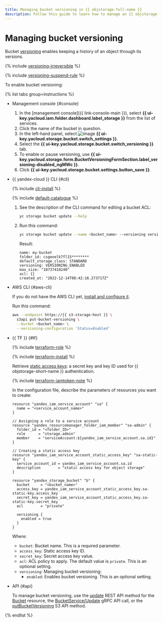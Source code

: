 ```yaml
---
title: Managing bucket versioning in {{ objstorage-full-name }}
description: Follow this guide to learn how to manage an {{ objstorage-name }} bucket versioning.
---
```


# Managing bucket versioning

Bucket [versioning](../../concepts/versioning.md) enables keeping a history of an object through its versions.

{% include [versioning-irreversible](../../../_includes/storage/versioning-irreversible.md) %}

{% include [versioning-suspend-rule](../../../_includes/storage/versioning-suspend-rule.md) %}

To enable bucket versioning:

{% list tabs group=instructions %}

- Management console {#console}

  1. In the [management console]({{ link-console-main }}), select **{{ ui-key.yacloud.iam.folder.dashboard.label_storage }}** from the list of services.
  1. Click the name of the bucket in question.
  1. In the left-hand panel, select ![image](../../../_assets/console-icons/wrench.svg) **{{ ui-key.yacloud.storage.bucket.switch_settings }}**.
  1. Select the **{{ ui-key.yacloud.storage.bucket.switch_versioning }}** tab.
  1. To enable or pause versioning, use **{{ ui-key.yacloud.storage.form.BucketVersioningFormSection.label_versioning-disabled_ngMWc }}**.
  1. Click **{{ ui-key.yacloud.storage.bucket.settings.button_save }}**.

- {{ yandex-cloud }} CLI {#cli}

  {% include [cli-install](../../../_includes/cli-install.md) %}

  {% include [default-catalogue](../../../_includes/default-catalogue.md) %}

  1. See the description of the CLI command for editing a bucket ACL:

     ```bash
     yc storage bucket update --help
     ```  

  1. Run this command:

     ```bash
     yc storage bucket update --name <bucket_name> --versioning versioning-enabled
     ```

     Result:

     ```text
     name: my-bucket
     folder_id: csgeoelk7fl15********
     default_storage_class: STANDARD
     versioning: VERSIONING_ENABLED
     max_size: "10737418240"
     acl: {}
     created_at: "2022-12-14T08:42:16.273717Z"
     ```

- AWS CLI {#aws-cli}

  If you do not have the AWS CLI yet, [install and configure it](../../tools/aws-cli.md).

  Run this command:

  ```bash
  aws --endpoint https://{{ s3-storage-host }} \
    s3api put-bucket-versioning \
    --bucket <bucket_name> \
    --versioning-configuration 'Status=Enabled'
  ```

- {{ TF }} {#tf}

  {% include [terraform-role](../../../_includes/storage/terraform-role.md) %}

  {% include [terraform-install](../../../_includes/terraform-install.md) %}

  Retrieve [static access keys](../../../iam/operations/authentication/manage-access-keys.md#create-access-key): a secret key and key ID used for {{ objstorage-short-name }} authentication.

  {% include [terraform-iamtoken-note](../../../_includes/storage/terraform-iamtoken-note.md) %}

  In the configuration file, describe the parameters of resources you want to create:

  ```hcl
  resource "yandex_iam_service_account" "sa" {
    name = "<service_account_name>"
  }

  // Assigning a role to a service account
  resource "yandex_resourcemanager_folder_iam_member" "sa-admin" {
    folder_id = "<folder_ID>"
    role      = "storage.admin"
    member    = "serviceAccount:${yandex_iam_service_account.sa.id}"
  }

  // Creating a static access key
  resource "yandex_iam_service_account_static_access_key" "sa-static-key" {
    service_account_id = yandex_iam_service_account.sa.id
    description        = "static access key for object storage"
  }

  resource "yandex_storage_bucket" "b" {
    bucket     = "<bucket_name>"
    access_key = yandex_iam_service_account_static_access_key.sa-static-key.access_key
    secret_key = yandex_iam_service_account_static_access_key.sa-static-key.secret_key
    acl        = "private"

    versioning {
      enabled = true
    }
  }
  ```

  Where:

  * `bucket`: Bucket name. This is a required parameter.
  * `access_key`: Static access key ID.
  * `secret_key`: Secret access key value.
  * `acl`: ACL policy to apply. The default value is `private`. This is an optional setting.
  * `versioning`: Managing bucket versioning:
    * `enabled`: Enables bucket versioning. This is an optional setting.

- API {#api}

  To manage bucket versioning, use the [update](../../api-ref/Bucket/update.md) REST API method for the [Bucket](../../api-ref/Bucket/index.md) resource, the [BucketService/Update](../../api-ref/grpc/Bucket/update.md) gRPC API call, or the [putBucketVersioning](../../s3/api-ref/bucket/putBucketVersioning.md) S3 API method.

{% endlist %}
